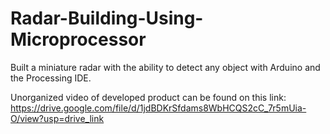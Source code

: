 # Radar-Building-Using-Microprocessor
Built a miniature radar with the ability to detect any object with Arduino and the Processing IDE.

Unorganized video of developed product can be found on this link: https://drive.google.com/file/d/1jdBDKrSfdams8WbHCQS2cC_7r5mUia-O/view?usp=drive_link
